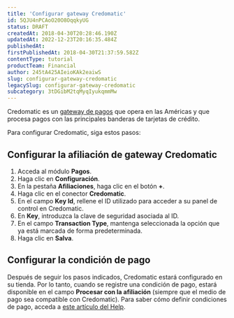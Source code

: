 ```yaml
---
title: 'Configurar gateway Credomatic'
id: 5QJU4nPCAoO20O8OqqkyUG
status: DRAFT
createdAt: 2018-04-30T20:28:46.190Z
updatedAt: 2022-12-23T20:16:35.484Z
publishedAt: 
firstPublishedAt: 2018-04-30T21:37:59.582Z
contentType: tutorial
productTeam: Financial
author: 245tA425AIeioKAk2eaiwS
slug: configurar-gateway-credomatic
legacySlug: configurar-gateway-credomatic
subcategory: 3tDGibM2tqMyqIyukqmmMw
---
```


Credomatic es un [gateway de pagos](/es/tutorial/que-es-un-gateway-de-pagos) que opera en las Américas y que procesa pagos con las principales banderas de tarjetas de crédito.

Para configurar Credomatic, siga estos pasos:

## Configurar la afiliación de gateway Credomatic
1. Acceda al módulo __Pagos__.
2. Haga clic en __Configuración__.
3. En la pestaña __Afiliaciones__, haga clic en el botón __+__.
4. Haga clic en el conector __Credomatic__.
5. En el campo __Key Id__, rellene el ID utilizado para acceder a su panel de control en Credomatic.
6. En __Key__, introduzca la clave de seguridad asociada al ID.
7. En el campo __Transaction Type__, mantenga seleccionada la opción que ya está marcada de forma predeterminada.
8. Haga clic en __Salva__.

## Configurar la condición de pago
Después de seguir los pasos indicados, Credomatic estará configurado en su tienda. Por lo tanto, cuando se registre una condición de pago, estará disponible en el campo __Procesar con la afiliación__ (siempre que el medio de pago sea compatible con Credomatic). Para saber cómo definir condiciones de pago, acceda a [este artículo del Help](/es/tutorial/condiciones-de-pago).
